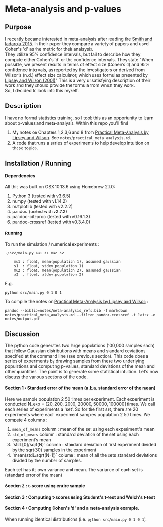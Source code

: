 # Meta-analysis and p-values
## Purpose
I recently became interested in meta-analysis after reading the [Smith and Iadarola 2015](https://www.tandfonline.com/doi/abs/10.1080/15374416.2015.1077448).
In their paper they compare a variety of papers and used Cohen's 'd' as the metric for their analsysis.  
They utilize 95% confidence intervals, but fail to describe how they compute either Cohen's 'd' or the confidence intervals.
They state "When possible, we present results in terms of effect size (Cohen’s d) and 95% confidence intervals, as reported by the investigators or derived from Wilson’s (n.d.) effect size calculator, which uses formulas presented by [Lipsey and Wilson (2001)](https://psycnet.apa.org/record/2000-16602-000)"
This is a very unsatisfying description of their work and they should provide the formula from which they work.  
So, I decided to look into this myself.

## Description
I have no formal statistics training, so I took this as an opportunity to learn about p-values and meta-analysis.
Within this repo you'll find

1. My notes on Chapters 1,2,3,6 and 8 from [Practical Meta-Analysis by Lipsey and Wilson](https://psycnet.apa.org/record/2000-16602-000).
See `notes/practical_meta_analysis.md`.
2. A code that runs a series of experiments to help develop intuition on these topics.


## Installation / Running
#### Dependencies
All this was built on OSX 10.13.6 using Homebrew 2.1.0:
1. Python 3 (tested with v3.6.5)
2. numpy    (tested with v1.14.2)
3. matplotlib (tested with v2.2.2)
4. pandoc   (tested with v2.7.2)
5. pandoc-citeproc (tested with v0.16.1.3)
6. pandoc-crossref (tested with v0.3.4.0)

#### Running
To run the simulation / numerical experiments :

```
./src/main.py mu1 s1 mu2 s2

    mu1 : float, mean(population 1), assumed gaussian
    s1  : float, stdev(population 1)
    mu2 : float, mean(population 2), assumed gaussian
    s2  : float, stdev(population 2)
```

E.g.

`python src/main.py 0 1 0 1` 

To compile the notes on [Practical Meta-Analysis by Lipsey and Wilson](https://psycnet.apa.org/record/2000-16602-000) : 

`pandoc --biblio=notes/meta-analysis_refs.bib -f markdown notes/practical_meta_analysis.md --filter pandoc-crossref -t latex -o notes/output.pdf`


## Discussion
The python code generates two large populations (100,000 samples each) that follow Gaussian distributions with means and standard deviations specified at the command line (see previous section).
This code does a series of experiments by drawing samples from these two underlying populations and computing p-values, standard deviations of the mean and other quantities. 
The point is to generate some statistical intuition.
Let's now discuss the various sections of the code.

#### Section 1 : Standard error of the mean (a.k.a. standard error of the mean)
Here we sample population 2 50 times per experiment.
Each experiment is conducted N_exp = [20, 200, 2000, 20000, 50000, 100000] times.
We call each series of experiments a 'set'.
So for the first set, there are 20 experiments where each experiment samples population 2 50 times.
We compute 4 columns : 
1. `mean_of_means` column : mean of the set using each experiment's mean 
2. `std_of_means` column  : standard deviation of the set using each experiment's mean 
3. 'stdL[0]/sqrt(N)` column : standard deviation of first experiment divided by the sqrt(50) samples in the experiment
4. 'mean(stdL/sqrt(N-1))` column : mean of all the sets standard deviations divided by the number of samples.

Each set has its own variance and mean. 
The variance of each set is (standard error of the mean) 


#### Section 2 : t-score using entire sample


#### Section 3 : Computing t-scores using Student's t-test and Welch's t-test


#### Section 4 : Computing Cohen's 'd' and a meta-analysis example.



When running identical distributions (i.e. `python src/main.py 0 1 0 1`):

<!---[Smith and Iadarola 2015][https://www.tandfonline.com/doi/abs/10.1080/15374416.2015.1077448]'s confidence intervals aren't necessarily symetric, which is confusing because on p114 of [Lipsey and Wilson (2001)][https://psycnet.apa.org/record/2000-16602-000] they describe computing the confidence interval utilizing the critical value of the z-distribution and simply doing `mean effect size +/- z_crit_value`.
Using [Lipsey and Wilson (2001)][https://psycnet.apa.org/record/2000-16602-000] formulation of the confidence interval, it should be symmetric about the mean.
It is not obvious from their -->

